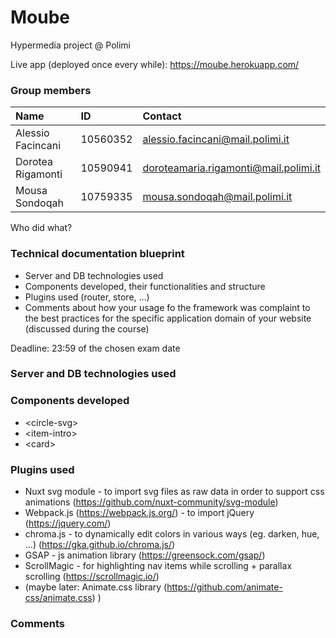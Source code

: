 # Moube

Hypermedia project @ Polimi

Live app (deployed once every while): https://moube.herokuapp.com/

### Group members

| Name              | ID       | Contact                               |
| :---------------- | :------- | :------------------------------------ |
| Alessio Facincani | 10560352 | alessio.facincani@mail.polimi.it      |
| Dorotea Rigamonti | 10590941 | doroteamaria.rigamonti@mail.polimi.it |
| Mousa Sondoqah    | 10759335 | mousa.sondoqah@mail.polimi.it         |

Who did what?

### Technical documentation blueprint

- Server and DB technologies used
- Components developed, their functionalities and structure
- Plugins used (router, store, ...)
- Comments about how your usage fo the framework was complaint to the best practices for the specific application domain of your website (discussed during the course)

Deadline: 23:59 of the chosen exam date

### Server and DB technologies used

### Components developed

- &lt;circle-svg&gt;
- &lt;item-intro&gt;
- &lt;card&gt;

### Plugins used

- Nuxt svg module - to import svg files as raw data in order to support css animations (https://github.com/nuxt-community/svg-module)
- Webpack.js (https://webpack.js.org/) - to import jQuery (https://jquery.com/)
- chroma.js - to dynamically edit colors in various ways (eg. darken, hue, ...) (https://gka.github.io/chroma.js/)
- GSAP - js animation library (https://greensock.com/gsap/)
- ScrollMagic - for highlighting nav items while scrolling + parallax scrolling (https://scrollmagic.io/)
- (maybe later: Animate.css library (https://github.com/animate-css/animate.css) )

### Comments
